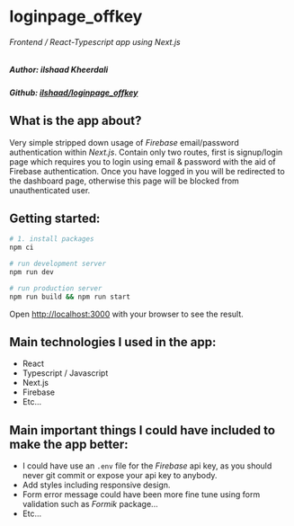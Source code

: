 # loginpage_offkey

###### Frontend / React-Typescript app using Next.js

##### Author: _ilshaad Kheerdali_

##### Github: [ilshaad/loginpage_offkey](https://github.com/ilshaad/loginpage_offkey)

## What is the app about?

Very simple stripped down usage of _Firebase_ email/password authentication within _Next.js_.
Contain only two routes, first is signup/login page which requires you to login using email & password with the aid of Firebase authentication. Once you have logged in you will be redirected to the dashboard page, otherwise this page will be blocked from unauthenticated user.

## Getting started:

```bash
# 1. install packages
npm ci

# run development server
npm run dev

# run production server
npm run build && npm run start
```

Open [http://localhost:3000](http://localhost:3000) with your browser to see the result.

## Main technologies I used in the app:

- React
- Typescript / Javascript
- Next.js
- Firebase
- Etc...

## Main important things I could have included to make the app better:

- I could have use an `.env` file for the _Firebase_ api key, as you should never git commit or expose your api key to anybody.
- Add styles including responsive design.
- Form error message could have been more fine tune using form validation such as _Formik_ package...
- Etc...
